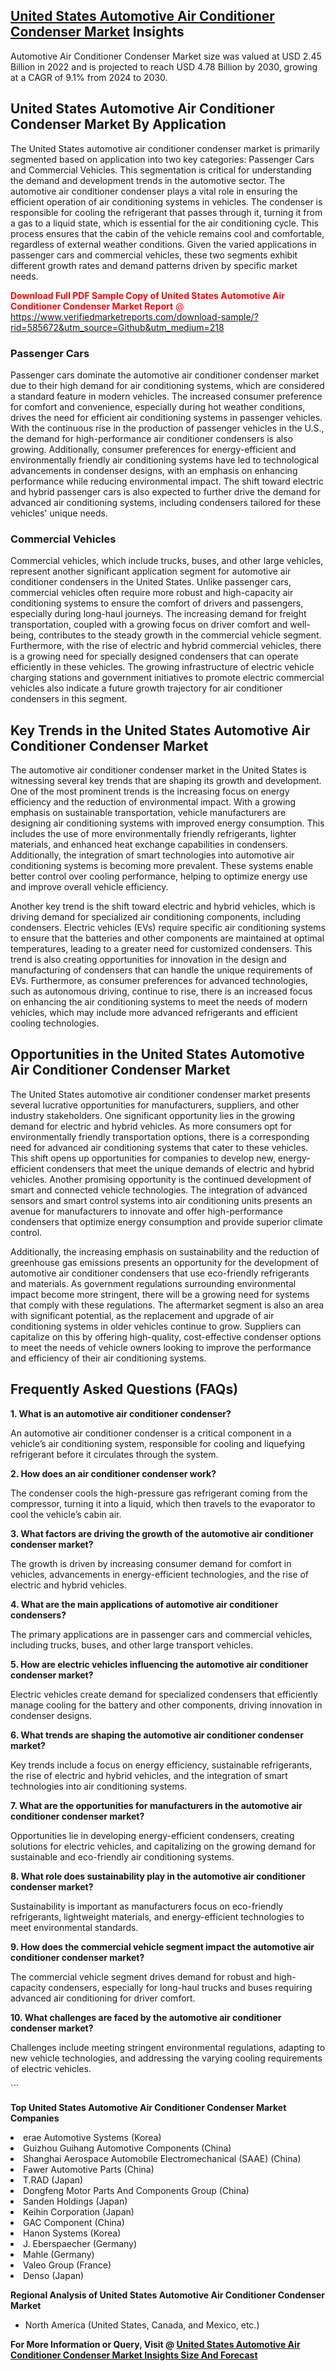 <h2><a href="https://www.verifiedmarketreports.com/download-sample/?rid=585672&amp;utm_source=Github&amp;utm_medium=218" target="_blank">United States Automotive Air Conditioner Condenser Market</a> Insights</h2><p>Automotive Air Conditioner Condenser Market size was valued at USD 2.45 Billion in 2022 and is projected to reach USD 4.78 Billion by 2030, growing at a CAGR of 9.1% from 2024 to 2030.</p><p> <h2>United States Automotive Air Conditioner Condenser Market By Application</h2> <p>The United States automotive air conditioner condenser market is primarily segmented based on application into two key categories: Passenger Cars and Commercial Vehicles. This segmentation is critical for understanding the demand and development trends in the automotive sector. The automotive air conditioner condenser plays a vital role in ensuring the efficient operation of air conditioning systems in vehicles. The condenser is responsible for cooling the refrigerant that passes through it, turning it from a gas to a liquid state, which is essential for the air conditioning cycle. This process ensures that the cabin of the vehicle remains cool and comfortable, regardless of external weather conditions. Given the varied applications in passenger cars and commercial vehicles, these two segments exhibit different growth rates and demand patterns driven by specific market needs. <p><span class=""><span style="color: #ff0000;"><strong>Download Full PDF Sample Copy of United States Automotive Air Conditioner Condenser Market Report</strong> @ </span><a href="https://www.verifiedmarketreports.com/download-sample/?rid=585672&amp;utm_source=Github&amp;utm_medium=218" target="_blank">https://www.verifiedmarketreports.com/download-sample/?rid=585672&amp;utm_source=Github&amp;utm_medium=218</a></span></p></p> <h3>Passenger Cars</h3> <p>Passenger cars dominate the automotive air conditioner condenser market due to their high demand for air conditioning systems, which are considered a standard feature in modern vehicles. The increased consumer preference for comfort and convenience, especially during hot weather conditions, drives the need for efficient air conditioning systems in passenger vehicles. With the continuous rise in the production of passenger vehicles in the U.S., the demand for high-performance air conditioner condensers is also growing. Additionally, consumer preferences for energy-efficient and environmentally friendly air conditioning systems have led to technological advancements in condenser designs, with an emphasis on enhancing performance while reducing environmental impact. The shift toward electric and hybrid passenger cars is also expected to further drive the demand for advanced air conditioning systems, including condensers tailored for these vehicles' unique needs.</p> <h3>Commercial Vehicles</h3> <p>Commercial vehicles, which include trucks, buses, and other large vehicles, represent another significant application segment for automotive air conditioner condensers in the United States. Unlike passenger cars, commercial vehicles often require more robust and high-capacity air conditioning systems to ensure the comfort of drivers and passengers, especially during long-haul journeys. The increasing demand for freight transportation, coupled with a growing focus on driver comfort and well-being, contributes to the steady growth in the commercial vehicle segment. Furthermore, with the rise of electric and hybrid commercial vehicles, there is a growing need for specially designed condensers that can operate efficiently in these vehicles. The growing infrastructure of electric vehicle charging stations and government initiatives to promote electric commercial vehicles also indicate a future growth trajectory for air conditioner condensers in this segment.</p> <h2>Key Trends in the United States Automotive Air Conditioner Condenser Market</h2> <p>The automotive air conditioner condenser market in the United States is witnessing several key trends that are shaping its growth and development. One of the most prominent trends is the increasing focus on energy efficiency and the reduction of environmental impact. With a growing emphasis on sustainable transportation, vehicle manufacturers are designing air conditioning systems with improved energy consumption. This includes the use of more environmentally friendly refrigerants, lighter materials, and enhanced heat exchange capabilities in condensers. Additionally, the integration of smart technologies into automotive air conditioning systems is becoming more prevalent. These systems enable better control over cooling performance, helping to optimize energy use and improve overall vehicle efficiency.</p> <p>Another key trend is the shift toward electric and hybrid vehicles, which is driving demand for specialized air conditioning components, including condensers. Electric vehicles (EVs) require specific air conditioning systems to ensure that the batteries and other components are maintained at optimal temperatures, leading to a greater need for customized condensers. This trend is also creating opportunities for innovation in the design and manufacturing of condensers that can handle the unique requirements of EVs. Furthermore, as consumer preferences for advanced technologies, such as autonomous driving, continue to rise, there is an increased focus on enhancing the air conditioning systems to meet the needs of modern vehicles, which may include more advanced refrigerants and efficient cooling technologies.</p> <h2>Opportunities in the United States Automotive Air Conditioner Condenser Market</h2> <p>The United States automotive air conditioner condenser market presents several lucrative opportunities for manufacturers, suppliers, and other industry stakeholders. One significant opportunity lies in the growing demand for electric and hybrid vehicles. As more consumers opt for environmentally friendly transportation options, there is a corresponding need for advanced air conditioning systems that cater to these vehicles. This shift opens up opportunities for companies to develop new, energy-efficient condensers that meet the unique demands of electric and hybrid vehicles. Another promising opportunity is the continued development of smart and connected vehicle technologies. The integration of advanced sensors and smart control systems into air conditioning units presents an avenue for manufacturers to innovate and offer high-performance condensers that optimize energy consumption and provide superior climate control.</p> <p>Additionally, the increasing emphasis on sustainability and the reduction of greenhouse gas emissions presents an opportunity for the development of automotive air conditioner condensers that use eco-friendly refrigerants and materials. As government regulations surrounding environmental impact become more stringent, there will be a growing need for systems that comply with these regulations. The aftermarket segment is also an area with significant potential, as the replacement and upgrade of air conditioning systems in older vehicles continue to grow. Suppliers can capitalize on this by offering high-quality, cost-effective condenser options to meet the needs of vehicle owners looking to improve the performance and efficiency of their air conditioning systems.</p> <h2>Frequently Asked Questions (FAQs)</h2> <p><strong>1. What is an automotive air conditioner condenser?</strong></p> <p>An automotive air conditioner condenser is a critical component in a vehicle’s air conditioning system, responsible for cooling and liquefying refrigerant before it circulates through the system.</p> <p><strong>2. How does an air conditioner condenser work?</strong></p> <p>The condenser cools the high-pressure gas refrigerant coming from the compressor, turning it into a liquid, which then travels to the evaporator to cool the vehicle’s cabin air.</p> <p><strong>3. What factors are driving the growth of the automotive air conditioner condenser market?</strong></p> <p>The growth is driven by increasing consumer demand for comfort in vehicles, advancements in energy-efficient technologies, and the rise of electric and hybrid vehicles.</p> <p><strong>4. What are the main applications of automotive air conditioner condensers?</strong></p> <p>The primary applications are in passenger cars and commercial vehicles, including trucks, buses, and other large transport vehicles.</p> <p><strong>5. How are electric vehicles influencing the automotive air conditioner condenser market?</strong></p> <p>Electric vehicles create demand for specialized condensers that efficiently manage cooling for the battery and other components, driving innovation in condenser designs.</p> <p><strong>6. What trends are shaping the automotive air conditioner condenser market?</strong></p> <p>Key trends include a focus on energy efficiency, sustainable refrigerants, the rise of electric and hybrid vehicles, and the integration of smart technologies into air conditioning systems.</p> <p><strong>7. What are the opportunities for manufacturers in the automotive air conditioner condenser market?</strong></p> <p>Opportunities lie in developing energy-efficient condensers, creating solutions for electric vehicles, and capitalizing on the growing demand for sustainable and eco-friendly air conditioning systems.</p> <p><strong>8. What role does sustainability play in the automotive air conditioner condenser market?</strong></p> <p>Sustainability is important as manufacturers focus on eco-friendly refrigerants, lightweight materials, and energy-efficient technologies to meet environmental standards.</p> <p><strong>9. How does the commercial vehicle segment impact the automotive air conditioner condenser market?</strong></p> <p>The commercial vehicle segment drives demand for robust and high-capacity condensers, especially for long-haul trucks and buses requiring advanced air conditioning for driver comfort.</p> <p><strong>10. What challenges are faced by the automotive air conditioner condenser market?</strong></p> <p>Challenges include meeting stringent environmental regulations, adapting to new vehicle technologies, and addressing the varying cooling requirements of electric vehicles.</p> ```</p><p><strong>Top United States Automotive Air Conditioner Condenser Market Companies</strong></p><div data-test-id=""><p><li>erae Automotive Systems (Korea)</li><li> Guizhou Guihang Automotive Components (China)</li><li> Shanghai Aerospace Automobile Electromechanical (SAAE) (China)</li><li> Fawer Automotive Parts (China)</li><li> T.RAD (Japan)</li><li> Dongfeng Motor Parts And Components Group (China)</li><li> Sanden Holdings (Japan)</li><li> Keihin Corporation (Japan)</li><li> GAC Component (China)</li><li> Hanon Systems (Korea)</li><li> J. Eberspaecher (Germany)</li><li> Mahle (Germany)</li><li> Valeo Group (France)</li><li> Denso (Japan)</li></p><div><strong>Regional Analysis of&nbsp;United States Automotive Air Conditioner Condenser Market</strong></div><ul><li dir="ltr"><p dir="ltr">North America&nbsp;(United States, Canada, and Mexico, etc.)</p></li></ul><p><strong>For More Information or Query, Visit @&nbsp;</strong><strong><a href="https://www.verifiedmarketreports.com/product/automotive-air-conditioner-condenser-market/?utm_source=Github&amp;utm_medium=218" target="_blank">United States Automotive Air Conditioner Condenser Market Insights Size And Forecast</a></strong></p></div>
